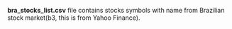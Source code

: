 **bra_stocks_list.csv** file contains stocks symbols with name from Brazilian stock market(b3, this is from Yahoo Finance).